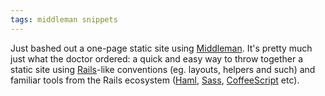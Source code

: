 ```yaml
---
tags: middleman snippets
---
```


Just bashed out a one-page static site using [Middleman](/wiki/Middleman). It's pretty much just what the doctor ordered: a quick and easy way to throw together a static site using [Rails](/wiki/Rails)-like conventions (eg. layouts, helpers and such) and familiar tools from the Rails ecosystem ([Haml](/wiki/Haml), [Sass](/wiki/Sass), [CoffeeScript](/wiki/CoffeeScript) etc).

